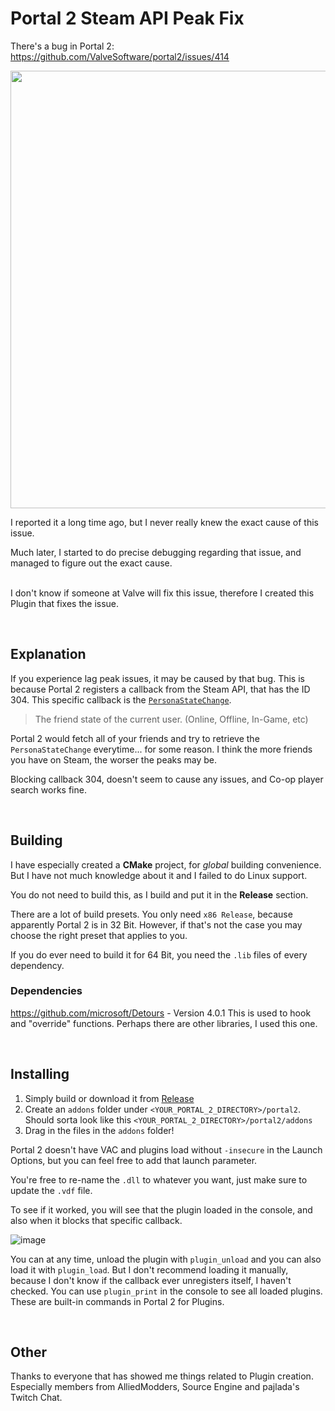 # Portal 2 Steam API Peak Fix
There's a bug in Portal 2: https://github.com/ValveSoftware/portal2/issues/414<br>

<img src="https://github.com/karl-police/portal2_steamAPI_peakFix/assets/12023782/4360ca1d-f983-437c-8218-d83af74ca405" width="700"/>

I reported it a long time ago, but I never really knew the exact cause of this issue.

Much later, I started to do precise debugging regarding that issue, and managed to figure out the exact cause.
<br><br>

I don't know if someone at Valve will fix this issue, therefore I created this Plugin that fixes the issue.

&nbsp;

## Explanation
If you experience lag peak issues, it may be caused by that bug. This is because Portal 2 registers a callback from the Steam API, that has the ID 304.
This specific callback is the [``PersonaStateChange``](https://partner.steamgames.com/doc/api/ISteamFriends#GetPersonaState).
> The friend state of the current user. (Online, Offline, In-Game, etc)

Portal 2 would fetch all of your friends and try to retrieve the ``PersonaStateChange`` everytime... for some reason. I think the more friends you have on Steam, the worser the peaks may be.

Blocking callback 304, doesn't seem to cause any issues, and Co-op player search works fine.

&nbsp;
&nbsp;

## Building
I have especially created a **CMake** project, for _global_ building convenience. But I have not much knowledge about it and I failed to do Linux support.

You do not need to build this, as I build and put it in the **Release** section.

There are a lot of build presets. You only need ``x86 Release``, because apparently Portal 2 is in 32 Bit. However, if that's not the case you may choose the right preset that applies to you.

If you do ever need to build it for 64 Bit, you need the ``.lib`` files of every dependency.


### Dependencies
https://github.com/microsoft/Detours - Version 4.0.1
This is used to hook and "override" functions. Perhaps there are other libraries, I used this one.

&nbsp;
&nbsp;

## Installing
1. Simply build or download it from [Release](https://github.com/karl-police/portal2_steamAPI_peakFix/releases)
2. Create an ``addons`` folder under ``<YOUR_PORTAL_2_DIRECTORY>/portal2``. Should sorta look like this ``<YOUR_PORTAL_2_DIRECTORY>/portal2/addons``
3. Drag in the files in the ``addons`` folder!

Portal 2 doesn't have VAC and plugins load without ``-insecure`` in the Launch Options, but you can feel free to add that launch parameter.

You're free to re-name the ``.dll`` to whatever you want, just make sure to update the ``.vdf`` file.
<br>

To see if it worked, you will see that the plugin loaded in the console, and also when it blocks that specific callback.

![image](https://github.com/karl-police/portal2_steamAPI_peakFix/assets/12023782/54902803-4388-490b-bea4-990743e563e1)
<br>

You can at any time, unload the plugin with ``plugin_unload`` and you can also load it with ``plugin_load``. But I don't recommend loading it manually, because I don't know if the callback ever unregisters itself, I haven't checked. You can use ``plugin_print`` in the console to see all loaded plugins. These are built-in commands in Portal 2 for Plugins.

&nbsp;
&nbsp;

## Other

Thanks to everyone that has showed me things related to Plugin creation. Especially members from AlliedModders, Source Engine and pajlada's Twitch Chat.
